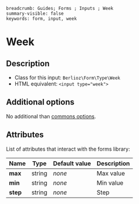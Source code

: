 ```index
breadcrumb: Guides; Forms ; Inputs ; Week
summary-visible: false
keywords: form, input, week
```

# Week

## Description

- Class for this input: `Berlioz\Form\Type\Week`
- HTML equivalent: `<input type="week">`

## Additional options

No additional than [commons options](inputs.md#common-options).

## Attributes

List of attributes that interact with the forms library:

| Name | Type | Default value | Description |
| ---- | ---- | ------------- | ----------- |
| **max** | string | *none* | Max value |
| **min** | string | *none* | Min value |
| **step** | string | *none* | Step |